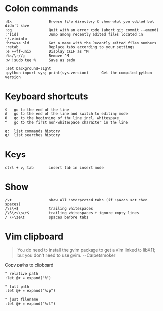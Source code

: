 # Colon commands

    :Ex                 Browse file directory & show what you edited but didn't save
    :cq                 Quit with an error code (abort git commit --amend)
    :'[id]              Jump among recently edited files located in ~/.viminfo
    :browse old         Get a menu with the Recently edited files numbers
    :retab              Replace tabs according to your settings
    :e ++ff=unix        Display CRLF as ^M
    :%s/\r//g           Remove ^M
    :w !sudo tee %      Save as sudo

    :set background=light
    :python import sys; print(sys.version)      Get the compiled python version

# Keyboard shortcuts

    $   go to the end of the line
    A   go to the end of the line and switch to editing mode
    0   go to the beginning of the line incl. whitespace
    ^   go to the first non-whitespace character in the line

    q:  list commands history
    q/  list searches history
    
# Keys

    ctrl + v, tab       insert tab in insert mode

# Show

    /\t                 show all interpreted tabs (if spaces set then spaces)
    /\s\+$              trailing whitespaces
    /\S\zs\s\+$         trailing whitespaces + ignore empty lines
    / \+\ze\t           spaces before tabs

# Vim clipboard

> You do need to install the gvim package to get a Vim linked to libX11; but you don't need to use gvim. --Carpetsmoker

Copy paths to clipboard

    " relative path
    :let @+ = expand("%")

    " full path
    :let @+ = expand("%:p")

    " just filename
    :let @+ = expand("%:t")

